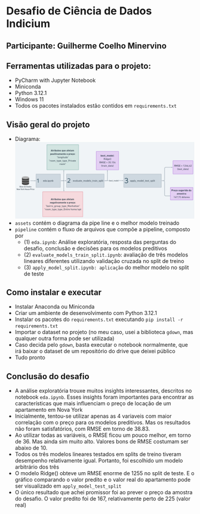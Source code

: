 # Desafio de Ciência de Dados Indicium
## Participante: Guilherme Coelho Minervino

## Ferramentas utilizadas para o projeto:
- PyCharm with Jupyter Notebook
- Miniconda
- Python 3.12.1
- Windows 11
- Todos os pacotes instalados estão contidos em `requirements.txt`

## Visão geral do projeto
- Diagrama:
![Diagram](https://github.com/guico3lho/indicium_desafio/blob/main/assets/pipeline_diagram.png?raw=true)
- `assets` contém o diagrama da pipe line e o melhor modelo treinado
- `pipeline` contém o fluxo de arquivos que compõe a pipeline, composto por
  - (1) `eda.ipynb`: Análise exploratória, resposta das perguntas do desafio, conclusão e decisões para os modelos preditivos
  - (2) `evaluate_models_train_split.ipynb`: avaliação de três modelos lineares diferentes utilizando validação cruzada no split de treino
  - (3) `apply_model_split.ipynb: aplicação` do melhor modelo no split de teste

## Como instalar e executar
- Instalar Anaconda ou Miniconda
- Criar um ambiente de desenvolvimento com Python 3.12.1
- Instalar os pacotes do `requirements.txt` executando `pip install -r requirements.txt`
- Importar o dataset no projeto (no meu caso, usei a biblioteca `gdown`, mas qualquer outra forma pode ser utilizada)
- Caso decida pelo `gdown`, basta executar o notebook normalmente, que irá baixar o dataset de um repositório do drive que deixei público
- Tudo pronto

## Conclusão do desafio
- A análise exploratória trouxe muitos insights interessantes, descritos no notebook `eda.ipynb`. Esses insights foram importantes para encontrar as características que mais influenciam 
o preço de locação de um apartamento em Nova York
- Inicialmente, tentou-se utilizar apenas as 4 variaveis com maior correlação com o preço para os modelos preditivos. Mas os resultados não foram satisfatórios, com RMSE em torno de 38.83.
- Ao utilizar todas as variáveis, o RMSE ficou um pouco melhor, em torno de 36. Mas ainda sim muito alto. Valores bons de RMSE costumam ser abaixo de 10.
- Todos os três modelos lineares testados em splits de treino tiveram desempenho relativamente igual. Portanto, foi escolhido um modelo arbitrário dos três
- O modelo Ridge() obteve um RMSE enorme de 1255 no split de teste. E o gráfico comparando o valor predito e o valor real do apartamento pode ser visualizado em `apply_model_test_split`
- O único resultado que achei promissor foi ao prever o preço da amostra do desafio. O valor predito foi de 167, relativamente perto de 225 (valor real)